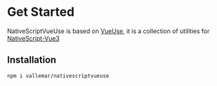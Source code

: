 # Get Started

NativeScriptVueUse is based on [VueUse](https://vueuse.org/), it is a collection of utilities for [NativeScript-Vue3](https://github.com/nativescript-vue/nativescript-vue)

## Installation



```bash
npm i vallemar/nativescriptvueuse
```



